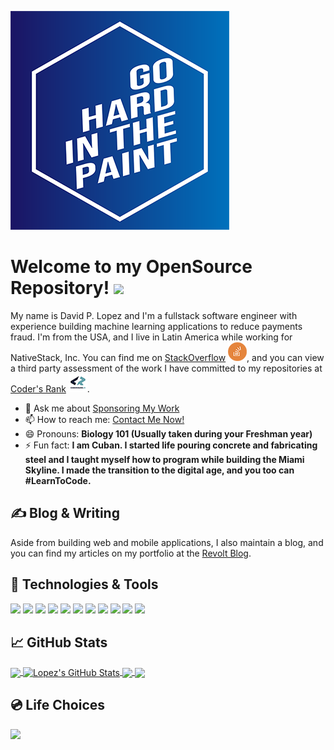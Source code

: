 <!--
**lopezdp/lopezdp** is a ✨ _special_ ✨ repository because its `README.md` (this file) appears on your GitHub profile.

Here are some ideas to get you started:

- 🔭 I’m currently working on ...
- 🌱 I’m currently learning ...
- 👯 I’m looking to collaborate on ...
- 🤔 I’m looking for help with ...
- 💬 Ask me about ...
- 📫 How to reach me: ...
- 😄 Pronouns: ...
- ⚡ Fun fact: ...
-->

[![Header](https://github.com/lopezdp/lopezdp/blob/master/img/GoHardIcon.png "Header")](https://davidplopez.com/)

# Welcome to my OpenSource Repository! <img src="https://raw.githubusercontent.com/MartinHeinz/MartinHeinz/master/wave.gif" width="30px">

My name is David P. Lopez and I'm a fullstack software engineer with experience building machine learning applications to reduce payments fraud. I'm from the USA, and I live in Latin America while working for NativeStack, Inc. You can find me on [StackOverflow][1] [![StackOverflow][1.2]][1], and you can view a third party assessment of the work I have committed to my repositories at [Coder's Rank][2] [![Coder's Rank][2.2]][2].

-   💬 Ask me about [Sponsoring My Work](https://github.com/sponsors/lopezdp)
-   📫 How to reach me: [Contact Me Now!](https://davidplopez.com/contact-me)
-   😄 Pronouns: **Biology 101 (Usually taken during your Freshman year)**
-   ⚡ Fun fact: **I am Cuban. I started life pouring concrete and fabricating steel and I taught myself how to program while building the Miami Skyline. I made the transition to the digital age, and you too can #LearnToCode.**

## &#x270d; Blog & Writing

Aside from building web and mobile applications, I also maintain a blog, and you can find my articles on my portfolio at the [Revolt Blog](https://davidplopez.com/software-revolt).

<!--as well as on [Medium](https://medium.com/) and [DEV.to](https://dev.to/).-->

## 🔧 Technologies & Tools

![](https://img.shields.io/badge/OS-Linux-informational?style=flat&logo=linux&logoColor=white&color=2bbc8a)
![](https://img.shields.io/badge/Editor-SublimeText3-informational?style=flat&logo=sublime-text&logoColor=white&color=2bbc8a)
![](https://img.shields.io/badge/PackageManager-NPM-informational?style=flat&logo=npm&logoColor=white&color=2bbc8a)
![](https://img.shields.io/badge/Code-Python-informational?style=flat&logo=python&logoColor=white&color=2bbc8a)
![](https://img.shields.io/badge/Code-JavaScript-informational?style=flat&logo=javascript&logoColor=white&color=2bbc8a)
![](https://img.shields.io/badge/UX/UI-React.js-informational?style=flat&logo=react&logoColor=white&color=2bbc8a)
![](https://img.shields.io/badge/Backend-Node.js-informational?style=flat&logo=node.js&logoColor=white&color=2bbc8a)
![](https://img.shields.io/badge/Backend-Serverless-informational?style=flat&logo=serverless&logoColor=white&color=2bbc8a)
![](https://img.shields.io/badge/Shell-Bash-informational?style=flat&logo=gnu-bash&logoColor=white&color=2bbc8a)
![](https://img.shields.io/badge/DB-PostgreSQL-informational?style=flat&logo=postgresql&logoColor=white&color=2bbc8a)
![](https://img.shields.io/badge/Cloud-AWS-informational?style=flat&logo=amazon-aws&logoColor=white&color=2bbc8a)

## &#x1f4c8; GitHub Stats

<a href="https://github.com/lopezdp/lopezdp">
  <img align="center" src="https://github-readme-stats.vercel.app/api/top-langs/?username=lopezdp&hide=tex,css&title_color=ffffff&text_color=c9cacc&icon_color=2bbc8a&bg_color=1d1f21" />
</a>
<a href="https://github.com/lopezdp/lopezdp">
  <img align="center" src="https://github-readme-stats.vercel.app/api?username=lopezdp&show_icons=true&line_height=27&count_private=true&title_color=ffffff&text_color=c9cacc&icon_color=2bbc8a&bg_color=1d1f21" alt="Lopez's GitHub Stats" />
</a>

<a href="https://github.com/lopezdp/SunbizVerify">
  <img align="center" src="https://github-readme-stats.vercel.app/api/pin/?username=lopezdp&repo=SunbizVerify&title_color=ffffff&text_color=c9cacc&icon_color=2bbc8a&bg_color=1d1f21" />
</a>
<a href="https://github.com/lopezdp/LinkedLists">
  <img align="center" src="https://github-readme-stats.vercel.app/api/pin/?username=lopezdp&repo=LinkedLists&title_color=ffffff&text_color=c9cacc&icon_color=2bbc8a&bg_color=1d1f21" />
</a>

## &#x1F4BF; Life Choices

[![](http://img.youtube.com/vi/tZQQGX24Teg/0.jpg)](http://www.youtube.com/watch?v=tZQQGX24Teg "YoungMC | Bust A Move")

<!--
[![Lopez's github stats](https://github-readme-stats.vercel.app/api?username=lopezdp&count_private=true&show_icons=true&theme=prussian)](https://davidplopez.com)

[![Top Languages](https://github-readme-stats.vercel.app/api/top-langs/?username=lopezdp)](https://davidplopez.com)
-->

<!-- icons without padding -->

[1.2]: https://github.com/lopezdp/lopezdp/blob/master/img/StackOverflow.png "StackOverflow"
[2.2]: https://github.com/lopezdp/lopezdp/blob/master/img/CoderRank.png "CodersRank"
[3.2]: https://github.com/lopezdp/lopezdp/blob/master/img/Spoon.png "Spooncast"
[4.2]: https://github.com/lopezdp/lopezdp/blob/master/img/Twitch.png "Twitch"
[5.2]: https://github.com/lopezdp/lopezdp/blob/master/img/Behance.png "Behance"
[6.3]: https://github.com/lopezdp/lopezdp/blob/master/img/GoHardIcon.png "Go Hard In The Paint"

<!-- links to your social media accounts -->

[1]: https://stackoverflow.com/users/story/3879359
[2]: https://profile.codersrank.io/user/lopezdp
[3]: https://www.spooncast.net/profile/1100065713/cast?t=live
[4]: https://www.twitch.tv/lopezdp
[5]: https://www.behance.net/lopezdp
